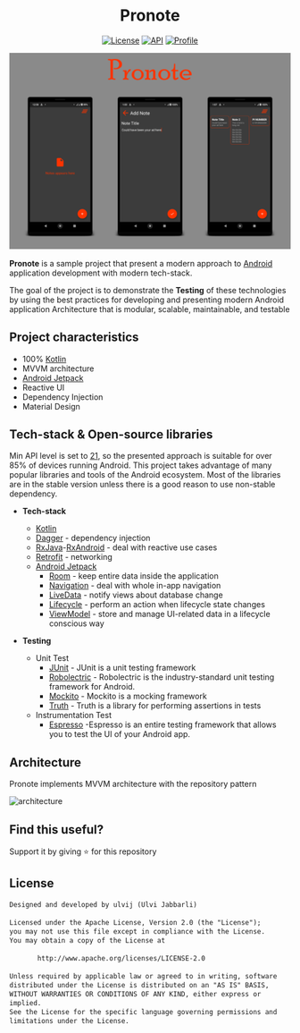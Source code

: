 <h1 align="center">Pronote</h1>

<p align="center">
  <a href="https://opensource.org/licenses/Apache-2.0"><img alt="License" src="https://img.shields.io/badge/License-Apache%202.0-blue.svg"/></a>
  <a href="https://android-arsenal.com/api?level=21"><img alt="API" src="https://img.shields.io/badge/API-21%2B-brightgreen.svg?style=flat"/></a>
  <a href="https://github.com/ulvij"><img alt="Profile" src="https://img.shields.io/badge/github-ulvij-green"/></a> 
</p>

<p align="center">
    <img src="/preview/screenshot.png"/>
</p>

**Pronote** is a sample project that present a modern approach to [Android](https://en.wikipedia.org/wiki/Android_(operating_system)) application development with modern tech-stack.

The goal of the project is to demonstrate  the **Testing** of these technologies by using the best practices for developing and presenting modern Android application Architecture that is modular, scalable, maintainable, and testable

## **Project characteristics**

- 100% [Kotlin](https://kotlinlang.org/)
- MVVM architecture
- [Android Jetpack](https://developer.android.com/jetpack)
- Reactive UI
- Dependency Injection
- Material Design


## Tech-stack & Open-source libraries

Min API level is set to [21](https://android-arsenal.com/api?level=21#l21), so the presented approach is suitable for over 85% of devices running Android. This project takes advantage of many popular libraries and tools of the Android ecosystem. Most of the libraries are in the stable version unless there is a good reason to use non-stable dependency.

- **Tech-stack**
    * [Kotlin](https://kotlinlang.org/)
    * [Dagger](https://dagger.dev/) - dependency injection
    * [RxJava](https://github.com/ReactiveX/RxJava)-[RxAndroid](https://github.com/ReactiveX/RxAndroid) - deal with reactive use cases
    * [Retrofit](https://square.github.io/retrofit/) - networking
    * [Android Jetpack](https://developer.android.com/jetpack)
        * [Room](https://developer.android.com/topic/libraries/architecture/room) - keep entire data inside the application
        * [Navigation](https://developer.android.com/topic/libraries/architecture/navigation/) - deal with whole in-app navigation
        * [LiveData](https://developer.android.com/topic/libraries/architecture/livedata) - notify views about database change
        * [Lifecycle](https://developer.android.com/topic/libraries/architecture/lifecycle) - perform an action when lifecycle state changes
        * [ViewModel](https://developer.android.com/topic/libraries/architecture/viewmodel) - store and manage UI-related data in a lifecycle conscious way
        
- **Testing**
    * Unit Test
      * [JUnit](https://junit.org/junit5/) - JUnit is a unit testing framework
      * [Robolectric](https://github.com/robolectric/robolectric) - Robolectric is the industry-standard unit testing framework for Android.
      * [Mockito](https://github.com/mockito/mockito) - Mockito is a mocking framework
      * [Truth](https://truth.dev/) - Truth is a library for performing assertions in tests
    * Instrumentation Test
      * [Espresso](https://developer.android.com/training/testing/espresso) -Espresso is an entire testing framework that allows you to test the UI of your Android app.

## Architecture
   Pronote implements MVVM architecture with the repository pattern    
 
![architecture](https://user-images.githubusercontent.com/24237865/77502018-f7d36000-6e9c-11ea-92b0-1097240c8689.png)


## Find this useful?
Support it by giving :star: for this repository

## License
```
Designed and developed by ulvij (Ulvi Jabbarli)

Licensed under the Apache License, Version 2.0 (the "License");
you may not use this file except in compliance with the License.
You may obtain a copy of the License at

       http://www.apache.org/licenses/LICENSE-2.0

Unless required by applicable law or agreed to in writing, software
distributed under the License is distributed on an "AS IS" BASIS,
WITHOUT WARRANTIES OR CONDITIONS OF ANY KIND, either express or implied.
See the License for the specific language governing permissions and
limitations under the License.
```

